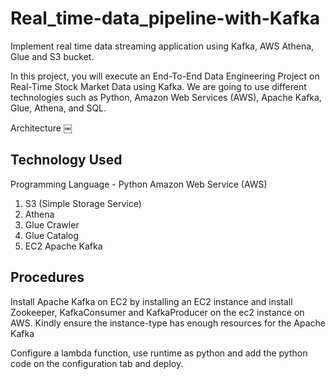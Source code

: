 # Real_time-data_pipeline-with-Kafka
Implement real time data streaming application using Kafka, AWS Athena, Glue and S3 bucket.



In this project, you will execute an End-To-End Data Engineering Project on Real-Time Stock Market Data using Kafka.
We are going to use different technologies such as Python, Amazon Web Services (AWS), Apache Kafka, Glue, Athena, and SQL.

Architecture
￼

## Technology Used
Programming Language - Python
Amazon Web Service (AWS)
1. S3 (Simple Storage Service)
2. Athena
3. Glue Crawler
4. Glue Catalog
5. EC2
Apache Kafka

## Procedures
Install Apache Kafka on EC2 by installing an EC2 instance and install Zookeeper, KafkaConsumer and KafkaProducer on the ec2 instance on AWS. Kindly ensure the instance-type has enough resources for the Apache Kafka


Configure a lambda function, use runtime as python and add the python code on the configuration tab and deploy.
